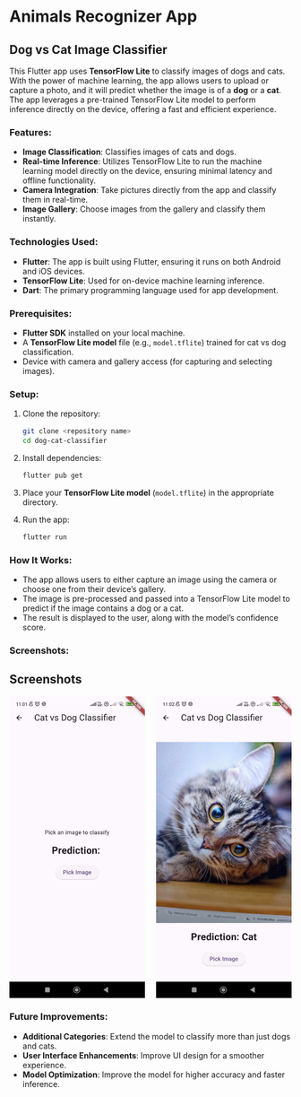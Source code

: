 # Animals Recognizer App

## Dog vs Cat Image Classifier

This Flutter app uses **TensorFlow Lite** to classify images of dogs and cats. With the power of machine learning, the app allows users to upload or capture a photo, and it will predict whether the image is of a **dog** or a **cat**. The app leverages a pre-trained TensorFlow Lite model to perform inference directly on the device, offering a fast and efficient experience.

### Features:
- **Image Classification**: Classifies images of cats and dogs.
- **Real-time Inference**: Utilizes TensorFlow Lite to run the machine learning model directly on the device, ensuring minimal latency and offline functionality.
- **Camera Integration**: Take pictures directly from the app and classify them in real-time.
- **Image Gallery**: Choose images from the gallery and classify them instantly.

### Technologies Used:
- **Flutter**: The app is built using Flutter, ensuring it runs on both Android and iOS devices.
- **TensorFlow Lite**: Used for on-device machine learning inference.
- **Dart**: The primary programming language used for app development.

### Prerequisites:
- **Flutter SDK** installed on your local machine.
- A **TensorFlow Lite model** file (e.g., `model.tflite`) trained for cat vs dog classification.
- Device with camera and gallery access (for capturing and selecting images).

### Setup:
1. Clone the repository:
   ```bash
   git clone <repository name>
   cd dog-cat-classifier
   ```

2. Install dependencies:
   ```bash
   flutter pub get
   ```

3. Place your **TensorFlow Lite model** (`model.tflite`) in the appropriate directory.

4. Run the app:
   ```bash
   flutter run
   ```

### How It Works:
- The app allows users to either capture an image using the camera or choose one from their device’s gallery.
- The image is pre-processed and passed into a TensorFlow Lite model to predict if the image contains a dog or a cat.
- The result is displayed to the user, along with the model’s confidence score.

### Screenshots:

## Screenshots

<div style="display: flex; justify-content: space-between;">
  <img src="images/image_picker.jpg" alt="picker" width="48%" />
  <img src="images/classified.jpg" alt="classified" width="48%" />
</div>


### Future Improvements:
- **Additional Categories**: Extend the model to classify more than just dogs and cats.
- **User Interface Enhancements**: Improve UI design for a smoother experience.
- **Model Optimization**: Improve the model for higher accuracy and faster inference.
